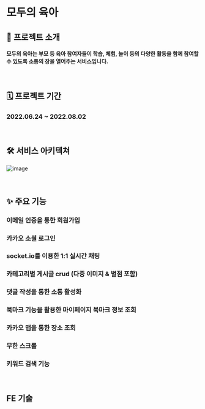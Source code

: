 # 모두의 육아


## 🎈 프로젝트 소개
#### **모두의 육아**는 부모 등 육아 참여자들이 학습, 체험, 놀이 등의 다양한 활동을 함께 참여할 수 있도록 소통의 장을 열어주는 서비스입니다.

<br/>

## 🗓 프로젝트 기간
### 2022.06.24 ~ 2022.08.02

<br/>

## 🛠 서비스 아키텍쳐
![image](https://user-images.githubusercontent.com/87432361/182505336-4b93faf5-d4a4-4625-b217-cf82f9edd109.png)

<br/>

## ✨ 주요 기능
### 이메일 인증을 통한 회원가입 
### 카카오 소셜 로그인
### socket.io를 이용한 1:1 실시간 채팅
### 카테고리별 게시글 crud (다중 이미지 & 별점 포함)
### 댓글 작성을 통한 소통 활성화
### 북마크 기능을 활용한 마이페이지 북마크 정보 조회
### 카카오 맵을 통한 장소 조회
### 무한 스크롤
### 키워드 검색 기능

<br/>

## FE 기술 


